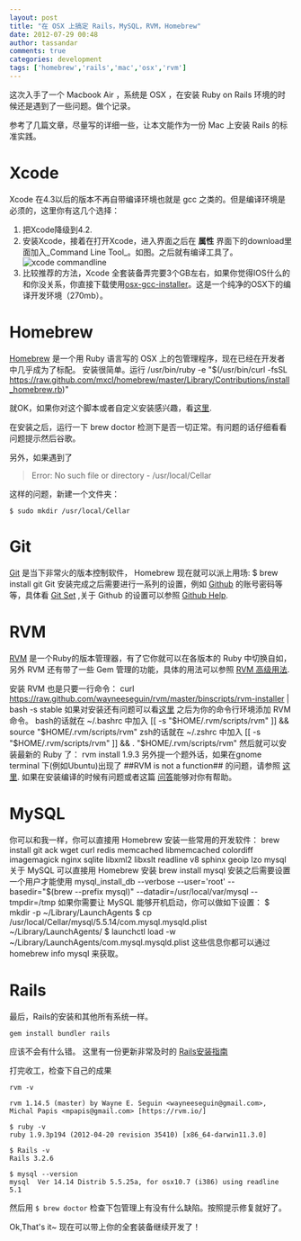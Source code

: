 ```yaml
---
layout: post
title: "在 OSX 上搞定 Rails，MySQL，RVM，Homebrew"
date: 2012-07-29 00:48
author: tassandar
comments: true
categories: development
tags: ['homebrew','rails','mac','osx','rvm']
---
```

这次入手了一个 Macbook Air ，系统是 OSX ，在安装 Ruby on Rails 环境的时候还是遇到了一些问题。做个记录。

参考了几篇文章，尽量写的详细一些，让本文能作为一份 Mac 上安装 Rails 的标准实践。

# Xcode

Xcode 在4.3以后的版本不再自带编译环境也就是 gcc 之类的。但是编译环境是必须的，这里你有这几个选择：

1. 把Xcode降级到4.2.
2. 安装Xcode，接着在打开Xcode，进入界面之后在 __属性__ 界面下的download里面加入_Command Line Tool_。如图。之后就有编译工具了。
![xcode commandline](http://www.railschina.org/images/xcode-screenshot.png)
3. 比较推荐的方法，Xcode 全套装备弄完要3个GB左右，如果你觉得IOS什么的和你没关系，你直接下载使用[osx-gcc-installer](https://github.com/kennethreitz/osx-gcc-installer)。这是一个纯净的OSX下的编译开发环境（270mb）。
<!--more--> 
# Homebrew

[Homebrew](mxcl.github.com/homebrew/) 是一个用 Ruby 语言写的 OSX 上的包管理程序，现在已经在开发者中几乎成为了标配。
安装很简单。运行
    /usr/bin/ruby -e "$(/usr/bin/curl -fsSL https://raw.github.com/mxcl/homebrew/master/Library/Contributions/install_homebrew.rb)"

就OK，如果你对这个脚本或者自定义安装感兴趣，看[这里](https://github.com/mxcl/homebrew/wiki/Installation).

在安装之后，运行一下
    brew doctor
检测下是否一切正常。有问题的话仔细看看问题提示然后谷歌。

另外，如果遇到了

> Error: No such file or directory - /usr/local/Cellar

这样的问题，新建一个文件夹：

    $ sudo mkdir /usr/local/Cellar

# Git 

[Git](http://git-scm.com/) 是当下非常火的版本控制软件， Homebrew 现在就可以派上用场:
    $ brew install git
Git 安装完成之后需要进行一系列的设置，例如 [Github](https//github.com) 的账号密码等等，具体看 [Git Set](https://help.github.com/articles/set-up-git) ,关于 Github 的设置可以参照 [Github Help](https://help.github.com/).

# RVM

[RVM](https://rvm.io) 是一个Ruby的版本管理器，有了它你就可以在各版本的 Ruby 中切换自如，另外 RVM 还有带了一些 Gem 管理的功能，具体的用法可以参照 [RVM 高级用法](http://ruby-china.org/wiki/rvm-guide).

安装 RVM 也是只要一行命令：
    curl https://raw.github.com/wayneeseguin/rvm/master/binscripts/rvm-installer | bash -s stable
如果对安装还有问题可以看[这里](https://rvm.io/rvm/install/)
之后为你的命令行环境添加 RVM 命令。
bash的话就在 ~/.bashrc 中加入 
    [[ -s "$HOME/.rvm/scripts/rvm" ]] && source "$HOME/.rvm/scripts/rvm"
zsh的话就在 ~/.zshrc 中加入
    [[ -s "$HOME/.rvm/scripts/rvm" ]] && . "$HOME/.rvm/scripts/rvm" 
然后就可以安装最新的 Ruby 了：
    rvm install 1.9.3
另外提一个题外话，如果在gnome terminal 下(例如Ubuntu)出现了 ##RVM is not a function## 的问题，请参照 [这里](https://rvm.io/integration/gnome-terminal/).
如果在安装编译的时候有问题或者这篇 [问答](http://stackoverflow.com/questions/9651670/issue-updating-ruby-on-mac-with-xcode-4-3-1/9651747#9651747)能够对你有帮助。

# MySQL

你可以和我一样，你可以直接用 Homebrew 安装一些常用的开发软件：
    brew install git ack wget curl redis memcached libmemcached colordiff imagemagick nginx sqlite libxml2 libxslt readline v8 sphinx geoip lzo mysql
关于 MySQL 可以直接用 Homebrew 安装
    brew install mysql
安装之后需要设置一个用户才能使用
     mysql_install_db --verbose --user='root' --basedir="$(brew --prefix mysql)" --datadir=/usr/local/var/mysql --tmpdir=/tmp
如果你需要让 MySQL 能够开机启动，你可以做如下设置：
    $ mkdir -p ~/Library/LaunchAgents
    $ cp /usr/local/Cellar/mysql/5.5.14/com.mysql.mysqld.plist ~/Library/LaunchAgents/
    $ launchctl load -w ~/Library/LaunchAgents/com.mysql.mysqld.plist
这些信息你都可以通过
    homebrew info mysql
来获取。

# Rails
最后，Rails的安装和其他所有系统一样。

    gem install bundler rails

应该不会有什么错。
这里有一份更新非常及时的 [Rails安装指南](http://railsapps.github.com/installing-rails.html)

打完收工，检查下自己的成果

    rvm -v

    rvm 1.14.5 (master) by Wayne E. Seguin <wayneeseguin@gmail.com>, Michal Papis <mpapis@gmail.com> [https://rvm.io/]

    $ ruby -v
    ruby 1.9.3p194 (2012-04-20 revision 35410) [x86_64-darwin11.3.0]

    $ Rails -v
    Rails 3.2.6

    $ mysql --version
    mysql  Ver 14.14 Distrib 5.5.25a, for osx10.7 (i386) using readline 5.1

然后用
`$ brew doctor`
检查下包管理上有没有什么缺陷。按照提示修复就好了。

Ok,That's it~
现在可以带上你的全套装备继续开发了！

